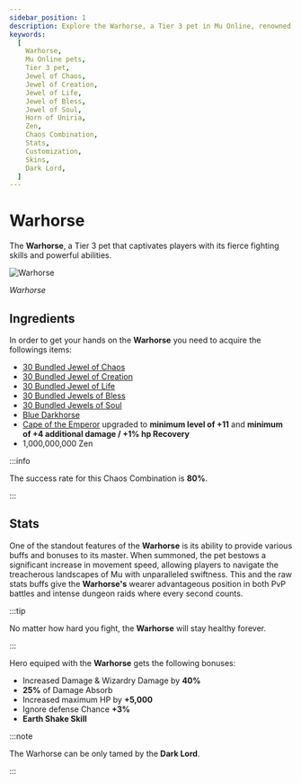 ```yaml
---
sidebar_position: 1
description: Explore the Warhorse, a Tier 3 pet in Mu Online, renowned for its ethereal beauty, speed, and agility. Learn about its ingredients, crafting process, stats, and customization options, including skins. Unleash the Warhorse's unique buffs and bonuses, and discover its significance to the Dark Lord class.
keywords:
  [
    Warhorse,
    Mu Online pets,
    Tier 3 pet,
    Jewel of Chaos,
    Jewel of Creation,
    Jewel of Life,
    Jewel of Bless,
    Jewel of Soul,
    Horn of Uniria,
    Zen,
    Chaos Combination,
    Stats,
    Customization,
    Skins,
    Dark Lord,
  ]
---
```


# Warhorse

The **Warhorse**, a Tier 3 pet that captivates players with its fierce fighting skills and powerful abilities.

![Warhorse](/img/items/pets/warhorse.jpg)

_Warhorse_

## Ingredients

In order to get your hands on the **Warhorse** you need to acquire the followings items:

- [30 Bundled Jewel of Chaos](/items/jewels/regular-jewels/jewel-of-chaos)
- [30 Bundled Jewel of Creation](/items/jewels/regular-jewels/jewel-of-creation)
- [30 Bundled Jewel of Life](/items/jewels/regular-jewels/jewel-of-life)
- [30 Bundled Jewels of Bless](/items/jewels/regular-jewels/jewel-of-bless)
- [30 Bundled Jewels of Soul](/items/jewels/regular-jewels/jewel-of-soul)
- [Blue Darkhorse](/crafting/pets/tier-2/blue-darkhorse)
- [Cape of the Emperor](/crafting/wings/third-level-wings) upgraded to **minimum level of +11** and **minimum of +4 additional damage / +1% hp Recovery**
- 1,000,000,000 Zen

:::info

The success rate for this Chaos Combination is **80%**.

:::

## Stats

One of the standout features of the **Warhorse** is its ability to provide various buffs and bonuses to its master. When summoned, the pet bestows a significant increase in movement speed, allowing players to navigate the treacherous landscapes of Mu with unparalleled swiftness. This and the raw stats buffs give the **Warhorse's** wearer advantageous position in both PvP battles and intense dungeon raids where every second counts.

:::tip

No matter how hard you fight, the **Warhorse** will stay healthy forever.

:::

Hero equiped with the **Warhorse** gets the following bonuses:

- Increased Damage & Wizardry Damage by **40%**
- **25%** of Damage Absorb
- Increased maximum HP by **+5,000**
- Ignore defense Chance **+3%**
- **Earth Shake Skill**

:::note

The Warhorse can be only tamed by the **Dark Lord**.

:::
